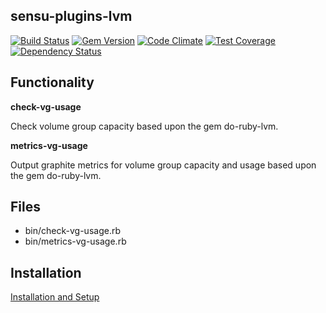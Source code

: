 ## sensu-plugins-lvm

[![Build Status](https://travis-ci.org/sensu-plugins/sensu-plugins-lvm.svg?branch=master)](https://travis-ci.org/sensu-plugins/sensu-plugins-lvm)
[![Gem Version](https://badge.fury.io/rb/sensu-plugins-lvm.svg)](http://badge.fury.io/rb/sensu-plugins-lvm)
[![Code Climate](https://codeclimate.com/github/sensu-plugins/sensu-plugins-lvm/badges/gpa.svg)](https://codeclimate.com/github/sensu-plugins/sensu-plugins-lvm)
[![Test Coverage](https://codeclimate.com/github/sensu-plugins/sensu-plugins-lvm/badges/coverage.svg)](https://codeclimate.com/github/sensu-plugins/sensu-plugins-lvm)
[![Dependency Status](https://gemnasium.com/sensu-plugins/sensu-plugins-lvm.svg)](https://gemnasium.com/sensu-plugins/sensu-plugins-lvm)

## Functionality

**check-vg-usage**

Check volume group capacity based upon the gem do-ruby-lvm.

**metrics-vg-usage**

Output graphite metrics for volume group capacity and usage based upon the gem do-ruby-lvm.

## Files
 * bin/check-vg-usage.rb
 * bin/metrics-vg-usage.rb

## Installation

[Installation and Setup](http://sensu-plugins.io/docs/installation_instructions.html)
